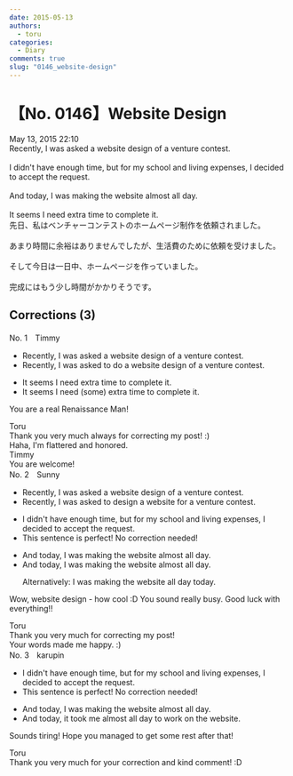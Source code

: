 ```yaml
---
date: 2015-05-13
authors:
  - toru
categories:
  - Diary
comments: true
slug: "0146_website-design"
---
```


# 【No. 0146】Website Design
<div class="date">May 13, 2015 22:10</div>
<div id="post"><div id="body_show_ori">
Recently, I was asked a website design of a venture contest.<br/><br/>I didn't have enough time, but for my school and living expenses, I decided to accept the request.<br/><br/>And today, I was making the website almost all day.<br/><br/>It seems I need extra time to complete it.
</div></div>

<!-- more -->

<div id="post_ja"><div id="body_show_mo">
先日、私はベンチャーコンテストのホームページ制作を依頼されました。<br/><br/>あまり時間に余裕はありませんでしたが、生活費のために依頼を受けました。<br/><br/>そして今日は一日中、ホームページを作っていました。<br/><br/>完成にはもう少し時間がかかりそうです。
</div></div>

## Corrections (3)
<div id="block"><div class="first_name"> No. 1　<span class="just_name">Timmy</span></div><div id="block2">
<ul class="correction_field">
<li class="incorrect">Recently, I was asked a website design of a venture contest.</li>
<li class="corrected correct">
Recently, I was asked <span class="f_blue">to do</span> a website design of a venture contest.
</li>
</ul>
<ul class="correction_field">
<li class="incorrect">It seems I need extra time to complete it.</li>
<li class="corrected correct">
It seems I need (<span class="f_blue">some</span>) extra time to complete it.
</li>
</ul>
<p class="comment_small">
 You are a real Renaissance Man!
</p>

</div><div class="name"><span class="just_name">Toru</span><br>
Thank you very much always for correcting my post! :)<br/>Haha, I'm flattered and honored.
</div>
<div class="name"><span class="just_name">Timmy</span><br>
You are welcome!
</div>
</div>
<div id="block"><div class="first_name"> No. 2　<span class="just_name">Sunny</span></div><div id="block2">
<ul class="correction_field">
<li class="incorrect">Recently, I was asked a website design of a venture contest.</li>
<li class="corrected correct">
Recently, I was asked to design a website for a venture contest.
</li>
</ul>
<ul class="correction_field">
<li class="incorrect">I didn't have enough time, but for my school and living expenses, I decided to accept the request.</li>
<li class="corrected perfect">This sentence is perfect! No correction needed!</li>
</ul>
<ul class="correction_field">
<li class="incorrect">And today, I was making the website almost all day.</li>
<li class="corrected correct">
And today, I was making the website almost all day.
<p class="correction_comment">Alternatively: I was making the website all day today.</p>
</li>
</ul>
<p class="comment_small">
 Wow, website design - how cool :D You sound really busy. Good luck with everything!!
</p>

</div><div class="name"><span class="just_name">Toru</span><br>
Thank you very much for correcting my post!<br/>Your words made me happy. :)
</div>
</div>
<div id="block"><div class="first_name"> No. 3　<span class="just_name">karupin</span></div><div id="block2">
<ul class="correction_field">
<li class="incorrect">I didn't have enough time, but for my school and living expenses, I decided to accept the request.</li>
<li class="corrected perfect">This sentence is perfect! No correction needed!</li>
</ul>
<ul class="correction_field">
<li class="incorrect">And today, I was making the website almost all day.</li>
<li class="corrected correct">
And today, it <span class="f_blue">took me almost all day</span> to work on the website.
</li>
</ul>
<p class="comment_small">
 Sounds tiring! Hope you managed to get some rest after that!
</p>

</div><div class="name"><span class="just_name">Toru</span><br>
Thank you very much for your correction and kind comment! :D
</div>
</div>
